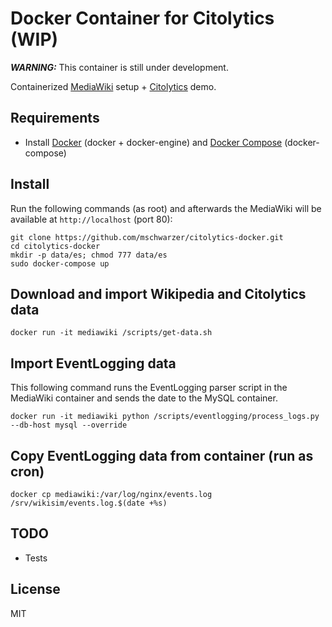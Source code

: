 # Docker Container for Citolytics (WIP)

***WARNING:*** This container is still under development.

Containerized [MediaWiki](https://mediawiki.org) setup + [Citolytics](https://github.com/wikimedia/citolytics) demo.

## Requirements

- Install [Docker](https://docs.docker.com/engine/installation/) (docker + docker-engine) and [Docker Compose](https://docs.docker.com/compose/install/) (docker-compose)

## Install

Run the following commands (as root) and afterwards the MediaWiki will be available at `http://localhost` (port 80):

```
git clone https://github.com/mschwarzer/citolytics-docker.git
cd citolytics-docker
mkdir -p data/es; chmod 777 data/es
sudo docker-compose up
```

## Download and import Wikipedia and Citolytics data

```
docker run -it mediawiki /scripts/get-data.sh
```

## Import EventLogging data

This following command runs the EventLogging parser script in the MediaWiki container and sends the date to the MySQL container.
```
docker run -it mediawiki python /scripts/eventlogging/process_logs.py --db-host mysql --override
```

## Copy EventLogging data from container (run as cron)

```
docker cp mediawiki:/var/log/nginx/events.log /srv/wikisim/events.log.$(date +%s)
```

## TODO

- Tests

## License

MIT
